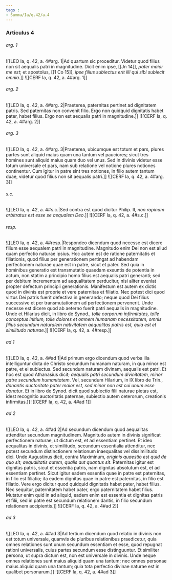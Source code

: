 ```yaml
---
tags : 
- Summa/Ia/q.42/a.4
---
```


### Articulus 4

###### arg. 1
![[LEO Ia, q. 42, a. 4#arg. 1|Ad quartum sic proceditur. Videtur quod filius non sit aequalis patri in magnitudine. Dicit enim ipse, [[Jn 14]], *pater maior me est*; et apostolus, [[1 Co 15]], *ipse filius subiectus erit illi qui sibi subiecit omnia*.]]
![[CERF Ia, q. 42, a. 4#arg. 1]]

###### arg. 2
![[LEO Ia, q. 42, a. 4#arg. 2|Praeterea, paternitas pertinet ad dignitatem patris. Sed paternitas non convenit filio. Ergo non quidquid dignitatis habet pater, habet filius. Ergo non est aequalis patri in magnitudine.]]
![[CERF Ia, q. 42, a. 4#arg. 2]]

###### arg. 3
![[LEO Ia, q. 42, a. 4#arg. 3|Praeterea, ubicumque est totum et pars, plures partes sunt aliquid maius quam una tantum vel pauciores; sicut tres homines sunt aliquid maius quam duo vel unus. Sed in divinis videtur esse totum universale et pars, nam sub relatione vel notione plures notiones continentur. Cum igitur in patre sint tres notiones, in filio autem tantum duae, videtur quod filius non sit aequalis patri.]]
![[CERF Ia, q. 42, a. 4#arg. 3]]

###### s.c.
![[LEO Ia, q. 42, a. 4#s.c.|Sed contra est quod dicitur Philip. II, *non rapinam arbitratus est esse se aequalem Deo*.]]
![[CERF Ia, q. 42, a. 4#s.c.]]

###### resp.
![[LEO Ia, q. 42, a. 4#resp.|Respondeo dicendum quod necesse est dicere filium esse aequalem patri in magnitudine. Magnitudo enim Dei non est aliud quam perfectio naturae ipsius. Hoc autem est de ratione paternitatis et filiationis, quod filius per generationem pertingat ad habendam perfectionem naturae quae est in patre, sicut et pater. Sed quia in hominibus generatio est transmutatio quaedam exeuntis de potentia in actum, non statim a principio homo filius est aequalis patri generanti; sed per debitum incrementum ad aequalitatem perducitur, nisi aliter eveniat propter defectum principii generationis. Manifestum est autem ex dictis quod in divinis est proprie et vere paternitas et filiatio. Nec potest dici quod virtus Dei patris fuerit defectiva in generando; neque quod Dei filius successive et per transmutationem ad perfectionem pervenerit. Unde necesse est dicere quod ab aeterno fuerit patri aequalis in magnitudine. Unde et Hilarius dicit, in libro de Synod., *tolle corporum infirmitates, tolle conceptus initium, tolle dolores et omnem humanam necessitatem, omnis filius secundum naturalem nativitatem aequalitas patris est, quia est et similitudo naturae*.]]
![[CERF Ia, q. 42, a. 4#resp.]]

###### ad 1
![[LEO Ia, q. 42, a. 4#ad 1|Ad primum ergo dicendum quod verba illa intelliguntur dicta de Christo secundum humanam naturam, in qua minor est patre, et ei subiectus. Sed secundum naturam divinam, aequalis est patri. Et hoc est quod Athanasius dicit; *aequalis patri secundum divinitatem, minor patre secundum humanitatem*. Vel, secundum Hilarium, in IX libro de Trin., *donantis auctoritate pater maior est, sed minor non est cui unum esse donatur*. Et in libro de Synod. dicit quod subiectio filii naturae pietas est, idest recognitio auctoritatis paternae, subiectio autem ceterorum, creationis infirmitas.]]
![[CERF Ia, q. 42, a. 4#ad 1]]

###### ad 2
![[LEO Ia, q. 42, a. 4#ad 2|Ad secundum dicendum quod aequalitas attenditur secundum magnitudinem. Magnitudo autem in divinis significat perfectionem naturae, ut dictum est, et ad essentiam pertinet. Et ideo aequalitas in divinis, et similitudo, secundum essentialia attenditur, nec potest secundum distinctionem relationum inaequalitas vel dissimilitudo dici. Unde Augustinus dicit, contra Maximinum, *originis quaestio est quid de quo sit; aequalitatis autem, qualis aut quantus sit*. Paternitas igitur est dignitas patris, sicut et essentia patris, nam dignitas absolutum est, et ad essentiam pertinet. Sicut igitur eadem essentia quae in patre est paternitas, in filio est filiatio; ita eadem dignitas quae in patre est paternitas, in filio est filiatio. Vere ergo dicitur quod quidquid dignitatis habet pater, habet filius. Nec sequitur, paternitatem habet pater, ergo paternitatem habet filius. Mutatur enim quid in ad aliquid, eadem enim est essentia et dignitas patris et filii, sed in patre est secundum relationem dantis, in filio secundum relationem accipientis.]]
![[CERF Ia, q. 42, a. 4#ad 2]]

###### ad 3
![[LEO Ia, q. 42, a. 4#ad 3|Ad tertium dicendum quod relatio in divinis non est totum universale, quamvis de pluribus relationibus praedicetur, quia omnes relationes sunt unum secundum essentiam et esse, quod repugnat rationi universalis, cuius partes secundum esse distinguuntur. Et similiter persona, ut supra dictum est, non est universale in divinis. Unde neque omnes relationes sunt maius aliquid quam una tantum; nec omnes personae maius aliquid quam una tantum; quia tota perfectio divinae naturae est in qualibet personarum.]]
![[CERF Ia, q. 42, a. 4#ad 3]]

